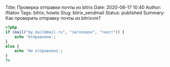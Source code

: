 Title: Проверка отправки почты из bitrix
Date: 2020-06-17 10:40
Author: ifilatov
Tags: bitrix, howto
Slug: bitrix_sendmail
Status: published
Summary: Как проверить отправку почты из bitrixvm?

```php
<?php
if (mail("my_mail@mail.ru", "заголовок", "текст")) {
    echo 'Отправлено';
}
else {
    echo 'Не отправлено';
}
?>
```
